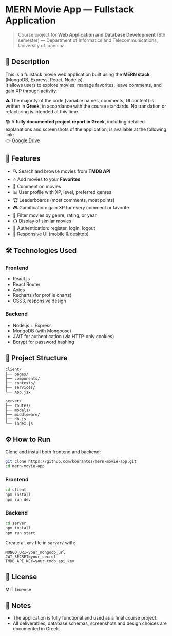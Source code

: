 # MERN Movie App — Fullstack Application

> Course project for **Web Application and Database Development** (8th semester) — Department of Informatics and Telecommunications, University of Ioannina.

## 📌 Description

This is a fullstack movie web application built using the **MERN stack** (MongoDB, Express, React, Node.js).  
It allows users to explore movies, manage favorites, leave comments, and gain XP through activity.

⚠️ The majority of the code (variable names, comments, UI content) is written in **Greek**, in accordance with the course standards. No translation or refactoring is intended at this time.

📚 A **fully documented project report in Greek**, including detailed explanations and screenshots of the application, is available at the following link:  
👉 [Google Drive](https://drive.google.com/drive/folders/1-N0avUuM06oXvH_mqdB2v4IR1VKaCl3I?usp=drive_link)

## 🎯 Features

- 🔍 Search and browse movies from **TMDB API**
- ⭐ Add movies to your **Favorites**
- 💬 Comment on movies
- 📊 User profile with XP, level, preferred genres
- 🏆 Leaderboards (most comments, most points)
- 🎮 Gamification: gain XP for every comment or favorite
- 🔎 Filter movies by genre, rating, or year
- 📺 Display of similar movies
- 👤 Authentication: register, login, logout
- 📱 Responsive UI (mobile & desktop)

## 🛠️ Technologies Used

### Frontend
- React.js
- React Router
- Axios
- Recharts (for profile charts)
- CSS3, responsive design

### Backend
- Node.js + Express
- MongoDB (with Mongoose)
- JWT for authentication (via HTTP-only cookies)
- Bcrypt for password hashing

## 📁 Project Structure

```
client/
├── pages/
├── components/
├── contexts/
├── services/
└── App.jsx

server/
├── routes/
├── models/
├── middleware/
├── db.js
└── index.js
```

## ⚙️ How to Run

Clone and install both frontend and backend:

```bash
git clone https://github.com/konrantos/mern-movie-app.git
cd mern-movie-app
```

### Frontend
```bash
cd client
npm install
npm run dev
```

### Backend
```bash
cd server
npm install
npm run start
```

Create a `.env` file in `server/` with:
```
MONGO_URI=your_mongodb_url
JWT_SECRET=your_secret
TMDB_API_KEY=your_tmdb_api_key
```

## 📝 License

MIT License

## 📌 Notes

- The application is fully functional and used as a final course project.
- All deliverables, database schemas, screenshots and design choices are documented in Greek.

